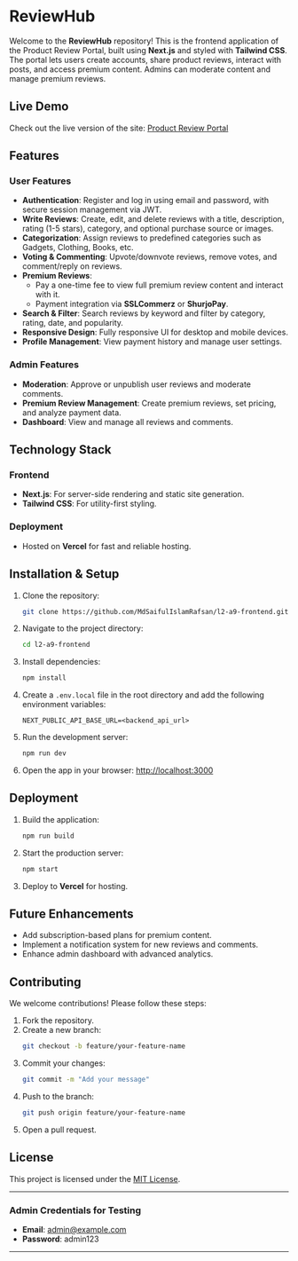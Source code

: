 # ReviewHub

Welcome to the **ReviewHub** repository! This is the frontend application of the Product Review Portal, built using **Next.js** and styled with **Tailwind CSS**. The portal lets users create accounts, share product reviews, interact with posts, and access premium content. Admins can moderate content and manage premium reviews.

## Live Demo
Check out the live version of the site:
[Product Review Portal](https://reviewhub-eight.vercel.app/)

## Features
### User Features
- **Authentication**: Register and log in using email and password, with secure session management via JWT.
- **Write Reviews**: Create, edit, and delete reviews with a title, description, rating (1-5 stars), category, and optional purchase source or images.
- **Categorization**: Assign reviews to predefined categories such as Gadgets, Clothing, Books, etc.
- **Voting & Commenting**: Upvote/downvote reviews, remove votes, and comment/reply on reviews.
- **Premium Reviews**: 
  - Pay a one-time fee to view full premium review content and interact with it.
  - Payment integration via **SSLCommerz** or **ShurjoPay**.
- **Search & Filter**: Search reviews by keyword and filter by category, rating, date, and popularity.
- **Responsive Design**: Fully responsive UI for desktop and mobile devices.
- **Profile Management**: View payment history and manage user settings.

### Admin Features
- **Moderation**: Approve or unpublish user reviews and moderate comments.
- **Premium Review Management**: Create premium reviews, set pricing, and analyze payment data.
- **Dashboard**: View and manage all reviews and comments.


## Technology Stack
### Frontend
- **Next.js**: For server-side rendering and static site generation.
- **Tailwind CSS**: For utility-first styling.



### Deployment
- Hosted on **Vercel** for fast and reliable hosting.

## Installation & Setup
1. Clone the repository:
   ```bash
   git clone https://github.com/MdSaifulIslamRafsan/l2-a9-frontend.git
   ```
2. Navigate to the project directory:
   ```bash
   cd l2-a9-frontend
   ```
3. Install dependencies:
   ```bash
   npm install
   ```
4. Create a `.env.local` file in the root directory and add the following environment variables:
   ```env
   NEXT_PUBLIC_API_BASE_URL=<backend_api_url>
   ```
5. Run the development server:
   ```bash
   npm run dev
   ```
6. Open the app in your browser:
   [http://localhost:3000](http://localhost:3000)

## Deployment
1. Build the application:
   ```bash
   npm run build
   ```
2. Start the production server:
   ```bash
   npm start
   ```
3. Deploy to **Vercel** for hosting.



## Future Enhancements
- Add subscription-based plans for premium content.
- Implement a notification system for new reviews and comments.
- Enhance admin dashboard with advanced analytics.

## Contributing
We welcome contributions! Please follow these steps:
1. Fork the repository.
2. Create a new branch:
   ```bash
   git checkout -b feature/your-feature-name
   ```
3. Commit your changes:
   ```bash
   git commit -m "Add your message"
   ```
4. Push to the branch:
   ```bash
   git push origin feature/your-feature-name
   ```
5. Open a pull request.

## License
This project is licensed under the [MIT License](LICENSE).

---

### Admin Credentials for Testing
- **Email**: admin@example.com
- **Password**: admin123

---

